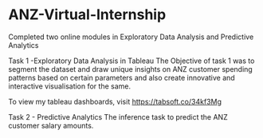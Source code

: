 # ANZ-Virtual-Internship

Completed two online modules in Exploratory Data Analysis and Predictive Analytics

Task 1 -Exploratory Data Analysis in Tableau
The Objective of task 1 was to segment the dataset and draw unique insights on ANZ customer spending patterns based on certain parameters and also create innovative and interactive visualisation for the same.

To view my tableau dashboards, visit https://tabsoft.co/34kf3Mg

Task 2 - Predictive Analytics
The inference task to predict the ANZ customer salary amounts.
